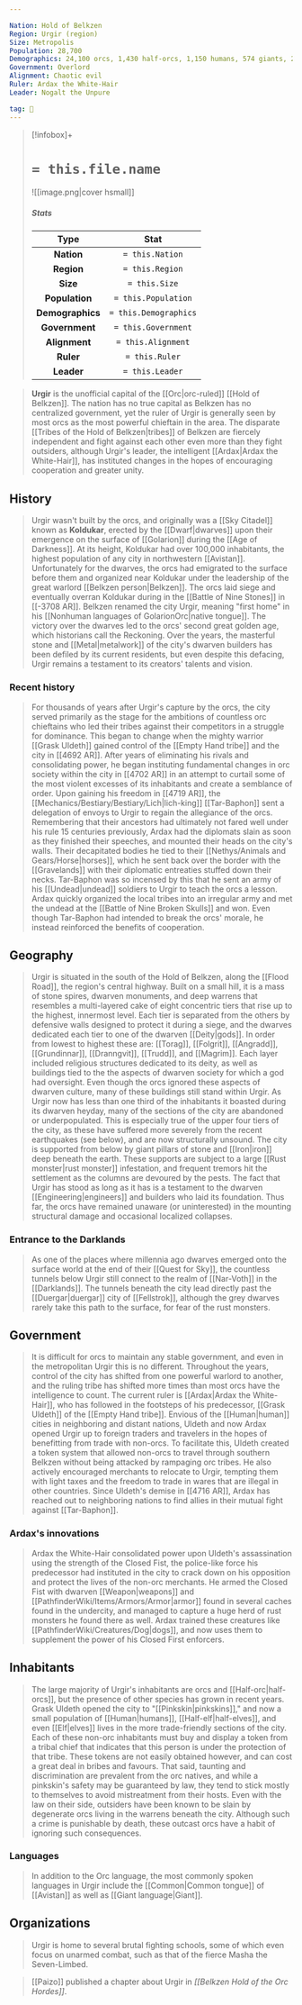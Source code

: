 ```yaml
---

Nation: Hold of Belkzen
Region: Urgir (region)
Size: Metropolis
Population: 28,700
Demographics: 24,100 orcs, 1,430 half-orcs, 1,150 humans, 574 giants, 290 elves, 275 half-elves, 881 others
Government: Overlord
Alignment: Chaotic evil
Ruler: Ardax the White-Hair
Leader: Nogalt the Unpure

tag: 🌃
---
```


> [!infobox]+
> #  `= this.file.name`
> ![[image.png|cover hsmall]]
> ##### Stats
> Type | Stat |
> :---:|:---:|
> **Nation** | `= this.Nation` |
> **Region** | `= this.Region` |
> **Size** | `= this.Size` |
> **Population** | `= this.Population` |
> **Demographics** | `= this.Demographics` |
> **Government** | `= this.Government` |
> **Alignment** | `= this.Alignment` |
> **Ruler** | `= this.Ruler` |
> **Leader** | `= this.Leader` |



> **Urgir** is the unofficial capital of the [[Orc|orc-ruled]] [[Hold of Belkzen]]. The nation has no true capital as Belkzen has no centralized government, yet the ruler of Urgir is generally seen by most orcs as the most powerful chieftain in the area. The disparate [[Tribes of the Hold of Belkzen|tribes]] of Belkzen are fiercely independent and fight against each other even more than they fight outsiders, although Urgir's leader, the intelligent [[Ardax|Ardax the White-Hair]], has instituted changes in the hopes of encouraging cooperation and greater unity.



## History

> Urgir wasn't built by the orcs, and originally was a [[Sky Citadel]] known as **Koldukar**, erected by the [[Dwarf|dwarves]] upon their emergence on the surface of [[Golarion]] during the [[Age of Darkness]]. At its height, Koldukar had over 100,000 inhabitants, the highest population of any city in northwestern [[Avistan]]. Unfortunately for the dwarves, the orcs had emigrated to the surface before them and organized near Koldukar under the leadership of the great warlord [[Belkzen person|Belkzen]]. The orcs laid siege and eventually overran Koldukar during in the [[Battle of Nine Stones]] in [[-3708 AR]]. Belkzen renamed the city Urgir, meaning "first home" in his [[Nonhuman languages of GolarionOrc|native tongue]]. The victory over the dwarves led to the orcs' second great golden age, which historians call the Reckoning. Over the years, the masterful stone and [[Metal|metalwork]] of the city's dwarven builders has been defiled by its current residents, but even despite this defacing, Urgir remains a testament to its creators' talents and vision.


### Recent history

> For thousands of years after Urgir's capture by the orcs, the city served primarily as the stage for the ambitions of countless orc chieftains who led their tribes against their competitors in a struggle for dominance. This began to change when the mighty warrior [[Grask Uldeth]] gained control of the [[Empty Hand tribe]] and the city in [[4692 AR]]. After years of eliminating his rivals and consolidating power, he began instituting fundamental changes in orc society within the city in [[4702 AR]] in an attempt to curtail some of the most violent excesses of its inhabitants and create a semblance of order.
> Upon gaining his freedom in [[4719 AR]], the [[Mechanics/Bestiary/Bestiary/Lich|lich-king]] [[Tar-Baphon]] sent a delegation of envoys to Urgir to regain the allegiance of the orcs. Remembering that their ancestors had ultimately not fared well under his rule 15 centuries previously, Ardax had the diplomats slain as soon as they finished their speeches, and mounted their heads on the city's walls. Their decapitated bodies he tied to their [[Nethys/Animals and Gears/Horse|horses]], which he sent back over the border with the [[Gravelands]] with their diplomatic entreaties stuffed down their necks. Tar-Baphon was so incensed by this that he sent an army of his [[Undead|undead]] soldiers to Urgir to teach the orcs a lesson. Ardax quickly organized the local tribes into an irregular army and met the undead at the [[Battle of Nine Broken Skulls]] and won. Even though Tar-Baphon had intended to break the orcs' morale, he instead reinforced the benefits of cooperation.


## Geography

> Urgir is situated in the south of the Hold of Belkzen, along the [[Flood Road]], the region's central highway. Built on a small hill, it is a mass of stone spires, dwarven monuments, and deep warrens that resembles a multi-layered cake of eight concentric tiers that rise up to the highest, innermost level. Each tier is separated from the others by defensive walls designed to protect it during a siege, and the dwarves dedicated each tier to one of the dwarven [[Deity|gods]]. In order from lowest to highest these are: [[Torag]], [[Folgrit]], [[Angradd]], [[Grundinnar]], [[Dranngvit]], [[Trudd]], and [[Magrim]]. Each layer included religious structures dedicated to its deity, as well as buildings tied to the the aspects of dwarven society for which a god had oversight. Even though the orcs ignored these aspects of dwarven culture, many of these buildings still stand within Urgir.
> As Urgir now has less than one third of the inhabitants it boasted during its dwarven heyday, many of the sections of the city are abandoned or underpopulated. This is especially true of the upper four tiers of the city, as these have suffered more severely from the recent earthquakes (see below), and are now structurally unsound.
> The city is supported from below by giant pillars of stone and [[Iron|iron]] deep beneath the earth. These supports are subject to a large [[Rust monster|rust monster]] infestation, and frequent tremors hit the settlement as the columns are devoured by the pests. The fact that Urgir has stood as long as it has is a testament to the dwarven [[Engineering|engineers]] and builders who laid its foundation. Thus far, the orcs have remained unaware (or uninterested) in the mounting structural damage and occasional localized collapses.


### Entrance to the Darklands

> As one of the places where millennia ago dwarves emerged onto the surface world at the end of their [[Quest for Sky]], the countless tunnels below Urgir still connect to the realm of [[Nar-Voth]] in the [[Darklands]]. The tunnels beneath the city lead directly past the [[Duergar|duergar]] city of [[Fellstrok]], although the grey dwarves rarely take this path to the surface, for fear of the rust monsters.


## Government

> It is difficult for orcs to maintain any stable government, and even in the metropolitan Urgir this is no different.  Throughout the years, control of the city has shifted from one powerful warlord to another, and the ruling tribe has shifted more times than most orcs have the intelligence to count. The current ruler is [[Ardax|Ardax the White-Hair]], who has followed in the footsteps of his predecessor, [[Grask Uldeth]] of the [[Empty Hand tribe]]. Envious of the [[Human|human]] cities in neighboring and distant nations, Uldeth and now Ardax  opened Urgir up to foreign traders and travelers in the hopes of benefitting from trade with non-orcs.  To facilitate this, Uldeth created a token system that allowed non-orcs to travel through southern Belkzen without being attacked by rampaging orc tribes. He also actively encouraged merchants to relocate to Urgir, tempting them with light taxes and the freedom to trade in wares that are illegal in other countries. Since Uldeth's demise in [[4716 AR]], Ardax has reached out to neighboring nations to find allies in their mutual fight against [[Tar-Baphon]].


### Ardax's innovations

> Ardax the White-Hair consolidated power upon Uldeth's assassination using the strength of the Closed Fist, the police-like force his predecessor had instituted in the city to crack down on his opposition and protect the lives of the non-orc merchants. He armed the Closed Fist with dwarven [[Weapon|weapons]] and [[PathfinderWiki/Items/Armors/Armor|armor]] found in several caches found in the undercity, and managed to capture a huge herd of rust monsters he found there as well. Ardax trained these creatures like [[PathfinderWiki/Creatures/Dog|dogs]], and now uses them to supplement the power of his Closed First enforcers.


## Inhabitants

> The large majority of Urgir's inhabitants are orcs and [[Half-orc|half-orcs]], but the presence of other species has grown in recent years. Grask Uldeth opened the city to "[[Pinkskin|pinkskins]]," and now a small population of [[Human|humans]], [[Half-elf|half-elves]], and even [[Elf|elves]] lives in the more trade-friendly sections of the city. Each of these non-orc inhabitants must buy and display a token from a tribal chief that indicates that this person is under the protection of that tribe. These tokens are not easily obtained however, and can cost a great deal in bribes and favours. That said, taunting and discrimination are prevalent from the orc natives, and while a pinkskin's safety may be guaranteed by law, they tend to stick mostly to themselves to avoid mistreatment from their hosts. Even with the law on their side, outsiders have been known to be slain by degenerate orcs living in the warrens beneath the city. Although such a crime is punishable by death, these outcast orcs have a habit of ignoring such consequences.


### Languages

> In addition to the Orc language, the most commonly spoken languages in Urgir include the [[Common|Common tongue]] of [[Avistan]] as well as [[Giant language|Giant]].


## Organizations

> Urgir is home to several brutal fighting schools, some of which even focus on unarmed combat, such as that of the fierce Masha the Seven-Limbed.


> [[Paizo]] published a chapter about Urgir in *[[Belkzen Hold of the Orc Hordes]]*.








